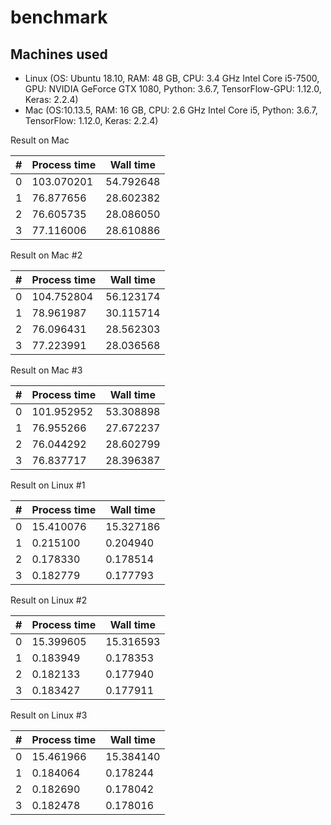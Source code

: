 # benchmark

## Machines used
* Linux (OS: Ubuntu 18.10, RAM: 48 GB, CPU: 3.4 GHz Intel Core i5-7500, GPU: NVIDIA GeForce GTX 1080, Python: 3.6.7, TensorFlow-GPU: 1.12.0, Keras: 2.2.4)
* Mac (OS:10.13.5, RAM: 16 GB, CPU: 2.6 GHz Intel Core i5, Python: 3.6.7, TensorFlow: 1.12.0, Keras: 2.2.4)

Result on Mac

| # | Process time | Wall time |
|---|---|---|
|0 | 103.070201 | 54.792648 |
|1 | 76.877656 | 28.602382 |
|2 | 76.605735 | 28.086050 |
|3 | 77.116006 | 28.610886 |

Result on Mac #2

| # | Process time | Wall time |
|---|---|---|
|0 | 104.752804 | 56.123174 |
|1 | 78.961987 | 30.115714 |
|2 | 76.096431 | 28.562303 |
|3 | 77.223991 | 28.036568 |

Result on Mac #3

| # | Process time | Wall time |
|---|---|---|
|0 | 101.952952 | 53.308898 |
|1 | 76.955266 | 27.672237 |
|2 | 76.044292 | 28.602799 |
|3 | 76.837717 | 28.396387 |

Result on Linux #1

| # | Process time | Wall time |
|---|---|---|
|0 | 15.410076 | 15.327186 |
|1 | 0.215100 | 0.204940 |
|2 | 0.178330 | 0.178514 |
|3 | 0.182779 | 0.177793 |

Result on Linux #2

| # | Process time | Wall time |
|---|---|---|
|0 | 15.399605 | 15.316593 |
|1 | 0.183949 | 0.178353 |
|2 | 0.182133 | 0.177940 |
|3 | 0.183427 | 0.177911 |

Result on Linux #3

| # | Process time | Wall time |
|---|---|---|
|0 | 15.461966 | 15.384140 |
|1 | 0.184064 | 0.178244 |
|2 | 0.182690 | 0.178042 |
|3 | 0.182478 | 0.178016 |


